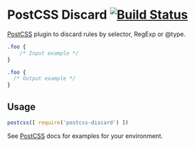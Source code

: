 # PostCSS Discard [![Build Status][ci-img]][ci]

[PostCSS] plugin to discard rules by selector, RegExp or @type.

[PostCSS]: https://github.com/postcss/postcss
[ci-img]:  https://travis-ci.org/bezoerb/postcss-discard.svg
[ci]:      https://travis-ci.org/bezoerb/postcss-discard

```css
.foo {
    /* Input example */
}
```

```css
.foo {
  /* Output example */
}
```

## Usage

```js
postcss([ require('postcss-discard') ])
```

See [PostCSS] docs for examples for your environment.

